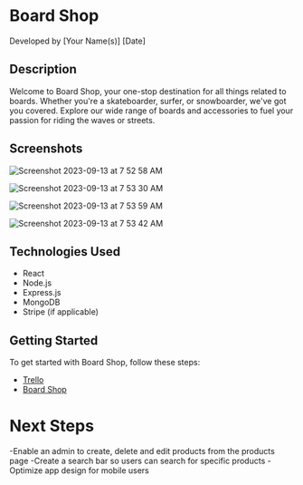 # Board Shop

Developed by [Your Name(s)]
[Date]

## Description

Welcome to Board Shop, your one-stop destination for all things related to boards. Whether you're a skateboarder, surfer, or snowboarder, we've got you covered. Explore our wide range of boards and accessories to fuel your passion for riding the waves or streets.

## Screenshots


![Screenshot 2023-09-13 at 7 52 58 AM](https://github.com/ChrisKildunne/board-shop/assets/136514462/f847ed3b-c043-4697-a0d4-6c7a813bf3f3)

![Screenshot 2023-09-13 at 7 53 30 AM](https://github.com/ChrisKildunne/board-shop/assets/136514462/e1855b97-0751-40e1-bb50-4bafb512d5ef)

![Screenshot 2023-09-13 at 7 53 59 AM](https://github.com/ChrisKildunne/board-shop/assets/136514462/d1a4cd2a-3090-4a75-8e29-92a65a4dc6db)

![Screenshot 2023-09-13 at 7 53 42 AM](https://github.com/ChrisKildunne/board-shop/assets/136514462/91e4ce5b-0ecb-4744-9535-4fce2b27854e)









## Technologies Used

- React
- Node.js
- Express.js
- MongoDB
- Stripe (if applicable)

## Getting Started

To get started with Board Shop, follow these steps:

- [Trello](https://trello.com/b/L84sXud6/project-4)
- [Board Shop](https://board-shop-81f8a4bd2226.herokuapp.com/)

# Next Steps
-Enable an admin to create, delete and edit products from the products page
-Create a search bar so users can search for specific products
-Optimize app design for mobile users



